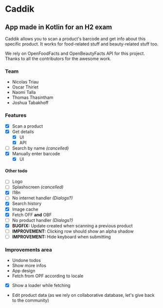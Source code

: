 # Caddik
## App made in Kotlin for an H2 exam

Caddik allows you to scan a product's barcode and get info about this specific product. It works for food-related stuff and beauty-related stuff too.

We rely on OpenFoodFacts and OpenBeautyFacts API for this project. Thanks to all the contributors for the awesome work.

### Team

- Nicolas Triau
- Oscar Thiriet
- Naomi Talla
- Thomas Thasintham
- Joshua Tabakhoff

### Features
- [x] Scan a product
- [x] Get details
  - [x] UI
  - [x] API
- [ ] Search by name _(cancelled)_
- [x] Manually enter barcode
  - [x] UI

#### Other todo
- [ ] Logo
- [ ] Splashscreen _(cancelled)_
- [x] I18n
- [ ] No internet handler _(Dialogs?)_
- [x] Search history
- [x] Image cache
- [x] Fetch OFF **and** OBF
- [ ] No product handler  _(Dialogs?)_
- [x] **BUGFIX:** Update created when scanning a previous product
- [ ] **IMPROVEMENT:** Clicking row should show an alpha shadow
- [ ] **IMPROVEMENT:** Hide keyboard when submitting

### Improvements area
- Undone todos
- Show more infos
- App design
- Fetch from OPF according to locale
- [x] Show a loader while fetching
- Edit product data (as we rely on collaborative database, let's give back to the community)
